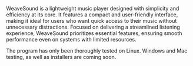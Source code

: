 WeaveSound is a lightweight music player designed with simplicity and efficiency at its core. It features a compact and
user-friendly interface, making it ideal for users who want quick access to their music without unnecessary distractions.
Focused on delivering a streamlined listening experience, WeaveSound prioritizes essential features, ensuring smooth
performance even on systems with limited resources.

The program has only been thoroughly tested on Linux. Windows and Mac testing, as well as installers are coming soon.